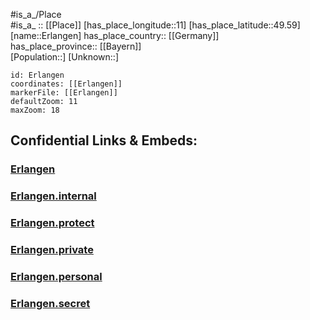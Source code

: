 ﻿---
location: [49.59,11] 
mapzoom: [7,12] 
mapmarker: city 
type: City
tags:
- geo/City


SpocWebEntityId: 30053
isDeleted: false
confidential: public

---
#is_a_/Place  
#is_a_ :: [[Place]] 
[has_place_longitude::11] 
[has_place_latitude::49.59] 
[name::Erlangen] 
has_place_country:: [[Germany]]  
has_place_province:: [[Bayern]]  
[Population::] 
[Unknown::] 


```leaflet
id: Erlangen
coordinates: [[Erlangen]] 
markerFile: [[Erlangen]] 
defaultZoom: 11 
maxZoom: 18
```


## Confidential Links & Embeds: 

### [Erlangen](/_public/Earth/Continent/Europe/Europe~Central/Germany/Germany~West/Bayern/counties~Bayern/Erlangen.md) 

### [Erlangen.internal](/_internal/Earth/Continent/Europe/Europe~Central/Germany/Germany~West/Bayern/counties~Bayern/Erlangen.internal.md) 

### [Erlangen.protect](/_protect/Earth/Continent/Europe/Europe~Central/Germany/Germany~West/Bayern/counties~Bayern/Erlangen.protect.md) 

### [Erlangen.private](/_private/Earth/Continent/Europe/Europe~Central/Germany/Germany~West/Bayern/counties~Bayern/Erlangen.private.md) 

### [Erlangen.personal](/_personal/Earth/Continent/Europe/Europe~Central/Germany/Germany~West/Bayern/counties~Bayern/Erlangen.personal.md) 

### [Erlangen.secret](/_secret/Earth/Continent/Europe/Europe~Central/Germany/Germany~West/Bayern/counties~Bayern/Erlangen.secret.md) 
